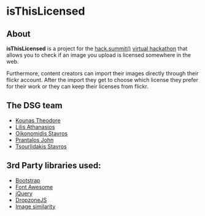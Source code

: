 # isThisLicensed

About
-----
**isThisLicensed** is a project for the [hack.summit()](https://hacksummit.org/) [virtual hackathon](http://www.koding.com/hackathon) that allows you to check if an image you upload is licensed somewhere in the web. 

Furthermore, content creators can import their images directly through their flickr account. After the import they get to choose which license they prefer for their work or they can keep their licenses from flickr.

The DSG team
--------
* [Kounas Theodore](https://linkedin.com/in/theodore-kounas-9b80b3111)
* [Lilis Athanasios](https://www.linkedin.com/in/lithan)
* [Oikonomidis Stavros](#)
* [Prantalos John](https://www.linkedin.com/in/johnprantalos)
* [Tsourlidakis Stavros](https://www.linkedin.com/in/stsourlidakis)

3rd Party libraries used:
------------------------
* [Bootstrap](http://getbootstrap.com)
* [Font Awesome](https://fortawesome.github.io/Font-Awesome/)
* [jQuery](https://jquery.com/)
* [DropzoneJS](http://www.dropzonejs.com/)
* [Image similarity](http://www.phpclasses.org/package/8255-PHP-Compare-two-images-to-find-if-they-are-similar.html)
